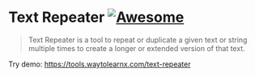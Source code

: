 # Text Repeater [![Awesome](https://cdn.rawgit.com/sindresorhus/awesome/d7305f38d29fed78fa85652e3a63e154dd8e8829/media/badge.svg)](https://github.com/sindresorhus/awesome)

>Text Repeater is a tool to repeat or duplicate a given text or string multiple times to create a longer or extended version of that text.

Try demo: https://tools.waytolearnx.com/text-repeater
